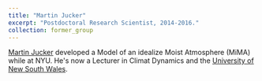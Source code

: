 ```yaml
---
title: "Martin Jucker"
excerpt: "Postdoctoral Research Scientist, 2014-2016."
collection: former_group
---
```


[Martin Jucker](https://www.martinjucker.com/) developed a Model of an idealize Moist Atmosphere (MiMA) while at NYU.  He's now a Lecturer in Climat Dynamics and the [University of New South Wales](https://www.unsw.edu.au/).
